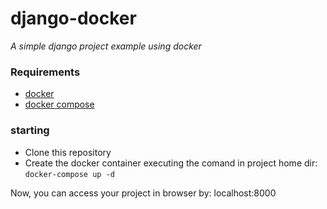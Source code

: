 # django-docker

*A simple django project example using docker*

### Requirements
- [docker](https://www.docker.com/)
- [docker compose](https://docs.docker.com/compose/)

### starting
- Clone this repository
- Create the docker container executing the comand in project home dir:
  ```docker-compose up -d```

Now, you can access your project in browser by: localhost:8000
